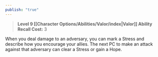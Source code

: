 ```yaml
---
publish: "true"
---
```

> **Level 9 [[Character Options/Abilities/Valor/index|Valor]] Ability**
> **Recall Cost:** 3

When you deal damage to an adversary, you can mark a Stress and describe how you encourage your allies. The next PC to make an attack against that adversary can clear a Stress or gain a Hope.

